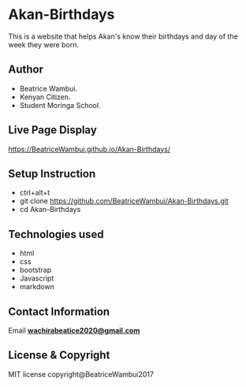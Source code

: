 # Akan-Birthdays
This is a website that helps Akan's know their birthdays and day of the week they were born.

## Author
* Beatrice Wambui.
* Kenyan Citizen.
* Student Moringa School.

## Live Page Display
 https://BeatriceWambui.github.io/Akan-Birthdays/

## Setup Instruction
* ctrl+alt+t
* git clone https://github.com/BeatriceWambui/Akan-Birthdays.git
* cd Akan-Birthdays

## Technologies used
* html
* css
* bootstrap
* Javascript
* markdown

## Contact Information
Email
**wachirabeatice2020@gmail.com**

## License & Copyright
  MIT license
  copyright@BeatriceWambui2017
